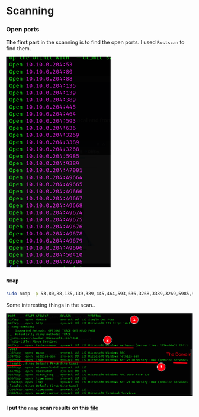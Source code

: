 
# Scanning

### Open ports
**The first part** in the scanning is to find the open ports. I used `Rustscan` to find them.

![open.png](../../photos/srv/open.png)

### `Nmap`

```bash
sudo nmap -p 53,80,88,135,139,389,445,464,593,636,3268,3389,3269,5985,9389,47001,49664,49666,49667,49665,49668,49674,49675,49676,49678,49679,49696,49706 -vvv -sV -sC -Pn -T4 -O -oN nmap 10.10.0.204
```


Some interesting things in the scan..

![photos/srv/nmap.png](../../photos/srv/nmap.png)

#### I put the `nmap` scan results on this [file](../../files/nmap_tryhackme_room_services.txt)
